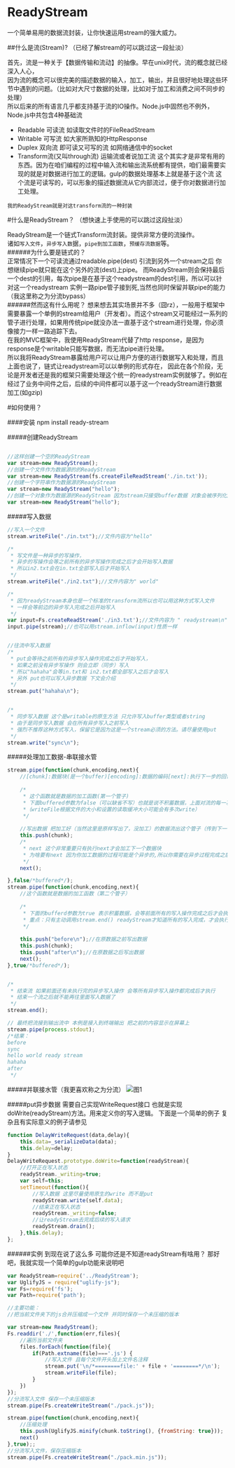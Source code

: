 # ReadyStream
一个简单易用的数据流封装，让你快速运用stream的强大威力。

##什么是流(Stream)?
（已经了解stream的可以跳过这一段扯淡）  

首先，流是一种关于【数据传输和流动】的抽像。早在unix时代，流的概念就已经深入人心，    
因为流的概念可以很完美的描述数据的输入，加工，输出，并且很好地处理这些环节中遇到的问题。（比如对大尺寸数据的处理，比如对于加工和消费之间不同步的处理）  
所以后来的所有语言几乎都支持基于流的IO操作。Node.js中固然也不例外，Node.js中共包含4种基础流  
* Readable 可读流 如读取文件时的FileReadStream  
* Writable 可写流 如大家所熟知的HttpResponse  
* Duplex 双向流 即可读又可写的流 如网络通信中的socket  
* Transform流(又叫through流) 运输流或者说加工流 这个其实才是非常有用的东西。因为在咱们编程的过程中输入流和输出流系统都有提供，咱们最需要实现的就是对数据进行加工的逻辑。gulp的数据处理基本上就是基于这个流 这个流是可读写的，可以形象的描述数据流从它内部流过，便于你对数据进行加工处理。  

`我的ReadyStream就是对这transform流的一种封装`  

#什么是ReadyStream？
（想快速上手使用的可以跳过这段扯淡）  
  
ReadyStream是一个链式Transform流封装。提供非常方便的流操作。   
诸如`写入文件`，`异步写入数`据，`pipe到加工函数`，`预缓存流数据`等。  
######为什么要是链式的？  
正常情况下一个可读流通过readable.pipe(dest) 引流到另外一个stream之后 你想继续pipe就只能在这个另外的流(dest)上pipe。
而ReadyStream则会保持最后一个dest的引用，每次pipe是在基于这个readystream的dest引用，所以可以针对这一个readystream 实例一路pipe管子接到死,当然也同时保留并联pipe的能力（我这里称之为分流bypass）  
######然而这有什么用呢？
想来想去其实场景并不多（囧rz），一般用于框架中需要暴露一个单例的stream给用户（开发者）。而这个stream又可能经过一系列的管子进行处理，如果用传统pipe就没办法一直基于这个stream进行处理，你必须像接力一样一路追踪下去。  
在我的MVC框架中，我使用ReadyStream代替了http response，是因为response是个writable只能写数据，而无法pipe进行处理。  
所以我将ReadyStream暴露给用户可以让用户方便的进行数据写入和处理，而且上面也说了，链式让readystream可以以单例的形式存在，
因此在各个阶段，无论是开发者还是我的框架只需要处理这个统一的readystream实例就够了。例如在经过了业务中间件之后，后续的中间件都可以基于这一个readyStream进行数据加工(如gzip)   

#如何使用？

####安装
npm install ready-stream

#####创建ReadyStream
```javascript

//这样创建一个空的ReadyStream
var stream=new ReadyStream();
//创建一个文件作为数据源的的ReadyStream
var stream=new ReadyStream(fs.createFileReadStream('./in.txt'));
//创建一个字符串作为数据源的ReadyStream
var stream=new ReadyStream("hello");
//创建一个对象作为数据源的ReadyStream 因为stream只接受buffer数据 对象会被序列化成JSON串
var stream=new ReadyStream("hello");

```
#####写入数据
```javascript 
//写入一个文件
stream.writeFile("./in.txt");//文件内容为"hello"

/*
 * 写文件是一种异步的写操作，
 * 异步的写操作会等之前所有的异步写操作完成之后才会开始写入数据
 * 所以in2.txt会在in.txt全部写入后才开始写入
 */
stream.writeFile("./in2.txt");//文件内容为" world"

/*
 * 因为readyStream本身也是一个标准的transform流所以也可以用这种方式写入文件
 * 一样会等前边的异步写入完成之后开始写入
 */
var input=Fs.createReadStream('./in3.txt');//文件内容为 " readystream\n"
input.pipe(stream);//也可以用stream.inflow(input)性质一样


//往流中写入数据
/*
 * put会等待之前所有的异步写入操作完成之后才开始写入，
 * 如果之前没有异步写操作 则会立即（同步）写入
 * 所以"hahaha"会等in.txt和 in2.txt都全部写入之后才会写入
 * 另外 put也可以写入异步数据 下文会介绍
 */
stream.put("hahaha\n");


/*
 * 同步写入数据 这个是writable的原生方法 只允许写入buffer类型或者string
 * 由于是同步写入数据 会在所有异步写入之前写入
 * 强烈不推荐这种方式写入，保留它是因为这是一个stream必须的方法。请尽量使用put
 */
stream.write("sync\n");
```
#####处理加工数据-串联接水管
```javascript
stream.pipe(function(chunk,encoding,next){
    //[chunk]:数据块(是一个buffer)[encoding]:数据的编码[next]:执行下一步的回调函数   
    
    /*
     * 这个函数就是数据的加工函数(第一个管子)
     * 下面buffered参数为false（可以缺省不写）也就是说不积蓄数据，上面对流的每一次write都会调用这个函数
     *（writeFile根据文件的大小和设置的读取缓冲大小可能会有多次write）
     */
    
    //写出数据 把加工好（当然这里是原样写出了，没加工）的数据流出这个管子（传到下一个管子或者传到输出流）
    this.push(chunk);
    /*
     * next 这个非常重要只有执行next才会加工下一个数据块 
     * 为啥要有next 因为你加工数据的过程可能是个异步的,所以你需要在异步过程完成之后才调用next
     */
    next(); 

},false/*buffered*/);
stream.pipe(function(chunk,encoding,next){
    //这个函数就是数据的加工函数（第二个管子）
    
    /*
     * 下面的bufferd参数为true 表示积蓄数据，会等前面所有的写入操作完成之后才会执行这个函数
     * 重点：只有主动调用stream.end() readyStream才知道所有的写入完成，才会执行这个函数 否则会一直等待
     */
    
    this.push("before\n");//在原数据之前写出数据
    this.push(chunk);
    this.push("after\n");//在原数据之后写出数据
    next();
},true/*buffered*/);


/*
 * 结束流 如果前面还有未执行完的异步写入操作 会等所有异步写入操作都完成后才执行
 * 结束一个流之后就不能再往里面写入数据了
 */
stream.end();

// 最终把流接到输出流中 本例是接入到终端输出 把之前的内容显示在屏幕上
stream.pipe(process.stdout);
/*结果：
before
sync
hello world ready stream
hahaha
after
 */
```
#####并联接水管（我更喜欢称之为分流）
![图1](http://77fkpo.com5.z0.glb.clouddn.com/73e5505c8919b92cf9693bfe8854d032.png)

#####put异步数据
需要自己实现WriteRequest接口 也就是实现doWrite(readyStream)方法。用来定义你的写入逻辑。
下面是一个简单的例子 复杂且有实际意义的例子请参见
```javascript
function DelayWriteRequest(data,delay){
    this.data=_serializeData(data);
    this.delay=delay;
}
DelayWriteRequest.prototype.doWrite=function(readyStream){
    //打开正在写入状态
    readyStream._writing=true;
    var self=this;
    setTimeout(function(){
        //写入数据 这里尽量使用原生的write 而不是put
        readyStream.write(self.data);
        //结束正在写入状态
        readyStream._writing=false;
        //让readyStream去完成后续的写入请求
        readyStream.drain();
    },this.delay);
};
```
######实例
到现在说了这么多 可能你还是不知道readyStream有啥用？
那好吧，我就实现一个简单的gulp功能来说明吧
```javascript
var ReadyStream=require('../ReadyStream');
var UglifyJS = require("uglify-js");
var Fs=require('fs');
var Path=require('path');

//主要功能：
//把当前文件夹下的js合并压缩成一个文件 并同时保存一个未压缩的版本

var stream=new ReadyStream();
Fs.readdir('./',function(err,files){
    //遍历当前文件夹
    files.forEach(function(file){
        if(Path.extname(file)==='.js') {
            //写入文件 且每个文件开头加上文件名注释
            stream.put('\n/*========file:' + file + '========*/\n');
            stream.writeFile(file);
        }
    })
});
//分流写入文件 保存一个未压缩版本
stream.pipe(Fs.createWriteStream("./pack.js"));

stream.pipe(function(chunk,encoding,next){
    //压缩处理
    this.push(UglifyJS.minify(chunk.toString(), {fromString: true}));
    next()
},true);;
//分流写入文件，保存压缩版本
stream.pipe(Fs.createWriteStream("./pack.min.js"));
```
